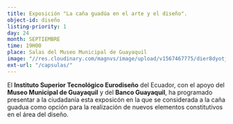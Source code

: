 ```yaml
---
title: Exposición "La caña guadúa en el arte y el diseño".
object-id: diseño
listing-priority: 1
day: 24
month: SEPTIEMBRE
time: 19H00
place: Salas del Museo Municipal de Guayaquil
image: "//res.cloudinary.com/magnvs/image/upload/v1567467775/dier8dyotjawpgvahn2a.jpg"
ext-url: "/capsulas/"
---
```

El **Instituto Superior Tecnológico Eurodiseño** del Ecuador, con el apoyo del **Museo Municipal de Guayaquil** y del **Banco Guayaquil**, ha programado presentar a la ciudadanía esta exposicón en la que se considerada a la caña guadua como opción para la realización de nuevos elementos constitutivos en el área del diseño.
